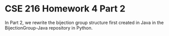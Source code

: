 # CSE 216 Homework 4 Part 2
In Part 2, we rewrite the bijection group structure first created in Java in the BijectionGroup-Java repository in Python. 
